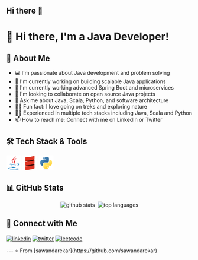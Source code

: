 ## Hi there 👋

<!--
**sawandarekar/sawandarekar** is a ✨ _special_ ✨ repository because its `README.md` (this file) appears on your GitHub profile.

Here are some ideas to get you started:

- 🔭 I’m currently working on ...
- 🌱 I’m currently learning ...
- 👯 I’m looking to collaborate on ...
- 🤔 I’m looking for help with ...
- 💬 Ask me about ...
- 📫 How to reach me: ...
- 😄 Pronouns: ...
- ⚡ Fun fact: ...
-->


# 👋 Hi there, I'm a Java Developer!

## 🚀 About Me
- 💻 I'm passionate about Java development and problem solving
- 🔭 I'm currently working on building scalable Java applications
- 🌱 I'm currently working advanced Spring Boot and microservices
- 👯 I'm looking to collaborate on open source Java projects
- 💬 Ask me about Java, Scala, Python, and software architecture
- 🏃‍♂️ Fun fact: I love going on treks and exploring nature
- 👨‍💻 Experienced in multiple tech stacks including Java, Scala and Python
- 📫 How to reach me: Connect with me on LinkedIn or Twitter

## 🛠 Tech Stack & Tools
<p align="left">
<img src="https://raw.githubusercontent.com/devicons/devicon/master/icons/java/java-original.svg" alt="java" width="40" height="40"/>
<img src="https://raw.githubusercontent.com/devicons/devicon/master/icons/scala/scala-original.svg" alt="scala" width="40" height="40"/>
<img src="https://raw.githubusercontent.com/devicons/devicon/master/icons/python/python-original.svg" alt="python" width="40" height="40"/>
</p>

## 📊 GitHub Stats
<p align="center">
<img src="https://github-readme-stats.vercel.app/api?username=sawandarekar&show_icons=true&theme=radical" alt="github stats" width="420"/>&nbsp;
<img src="https://github-readme-stats.vercel.app/api/top-langs/?username=sawandarekar&layout=compact&theme=radical" alt="top languages" width="350"/>
</p>

## 🤝 Connect with Me
<p align="left">
<a href="https://www.linkedin.com/in/sawan-darekar-8a872019/" target="blank"><img align="center" src="https://raw.githubusercontent.com/rahuldkjain/github-profile-readme-generator/master/src/images/icons/Social/linked-in-alt.svg" alt="linkedin" height="30" width="40" /></a>
<a href="https://twitter.com/YOUR_TWITTER" target="blank"><img align="center" src="https://raw.githubusercontent.com/rahuldkjain/github-profile-readme-generator/master/src/images/icons/Social/twitter.svg" alt="twitter" height="30" width="40" /></a>
<a href="https://leetcode.com/u/sawandarekar/" target="blank"><img align="center" src="https://img.icons8.com/color/48/000000/leetcode.png" alt="leetcode" height="30" width="40" /></a>
</p>
---
⭐️ From [sawandarekar](https://github.com/sawandarekar)
